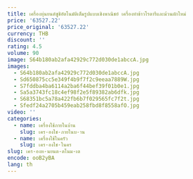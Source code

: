 ```yaml
---
title: เครื่องหุ่นยนต์ซูชิอัตโนมัติเต็มรูปแบบเชิงพาณิชย์ เครื่องทําข้าวโรตารีและม้วนผักใหม่
price: '63527.22'
price_original: '63527.22'
currency: THB
discount: ''
rating: 4.5
volume: 90
image: S64b180ab2afa42929c772d030de1abccA.jpg
images:
  - S64b180ab2afa42929c772d030de1abccA.jpg
  - Sd650875cc5e349f4b9f7f2c9eeaa7889W.jpg
  - S7fddba4ba6114a2ba6f44bef39f01b0e1.jpg
  - Sa5a3743fc18c4ef98f2e5f89382ab6dfk.jpg
  - S68351bc5a78a422fb6b7f029565fc7f2t.jpg
  - Sfedf24a2705b459eab258fbd8f8558afO.jpg
video: ''
categories:
  - name: เครื่องใช้ภายในบ้าน
    slug: เคร-องใช-ภายในบ-าน
  - name: เครื่องใช้ในครัว
    slug: เคร-องใช-ในคร
slug: เคร-องห-นยนต-ตโนม-เต
encode: ooB2yBA
lang: th
---
```

  
